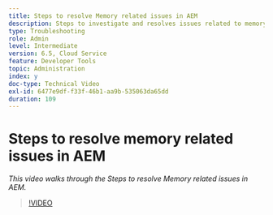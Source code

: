 ```yaml
---
title: Steps to resolve Memory related issues in AEM
description: Steps to investigate and resolves issues related to memory
type: Troubleshooting
role: Admin
level: Intermediate
version: 6.5, Cloud Service
feature: Developer Tools
topic: Administration
index: y
doc-type: Technical Video
exl-id: 6477e9df-f33f-46b1-aa9b-535063da65dd
duration: 109
---
```

# Steps to resolve memory related issues in AEM

*This video walks through the Steps to resolve Memory related issues in AEM.*

>[!VIDEO](https://video.tv.adobe.com/v/335473?quality=12&learn=on)
